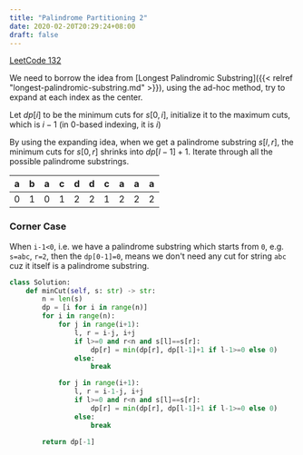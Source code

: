 ```yaml
---
title: "Palindrome Partitioning 2"
date: 2020-02-20T20:29:24+08:00
draft: false
---
```


<!--more-->

[LeetCode 132](https://leetcode.com/problems/palindrome-partitioning-ii/)

We need to borrow the idea from [Longest Palindromic Substring]({{< relref "longest-palindromic-substring.md" >}}), using the ad-hoc method, try to expand at each index as the center.

Let $dp[i]$ to be the minimum cuts for $s[0, i]$, initialize it to the maximum cuts, which is $i-1$ (in 0-based indexing, it is $i$)

By using the expanding idea, when we get a palindrome substring $s[l, r]$, the minimum cuts for $s[0, r]$ shrinks into $dp[l-1]+1$. Iterate through all the possible palindrome substrings.

| a | b | a | c | d | d | c | a | a | a |
|---|---|---|---|---|---|---|---|---|---|
| 0 | 1 | 0 | 1 | 2 | 2 | 1 | 2 | 2 | 2 |

### Corner Case
When `i-1<0`, i.e. we have a palindrome substring which starts from `0`, e.g. `s=abc`, `r=2`, then the `dp[0-1]=0`, means we don't need any cut for string `abc` cuz it itself is a palindrome substring.

```python
class Solution:
    def minCut(self, s: str) -> str:
        n = len(s)
        dp = [i for i in range(n)]
        for i in range(n):
            for j in range(i+1):
                l, r = i-j, i+j
                if l>=0 and r<n and s[l]==s[r]:
                    dp[r] = min(dp[r], dp[l-1]+1 if l-1>=0 else 0)
                else:
                    break

            for j in range(i+1):
                l, r = i-1-j, i+j
                if l>=0 and r<n and s[l]==s[r]:
                    dp[r] = min(dp[r], dp[l-1]+1 if l-1>=0 else 0)
                else:
                    break
        
        return dp[-1]
```